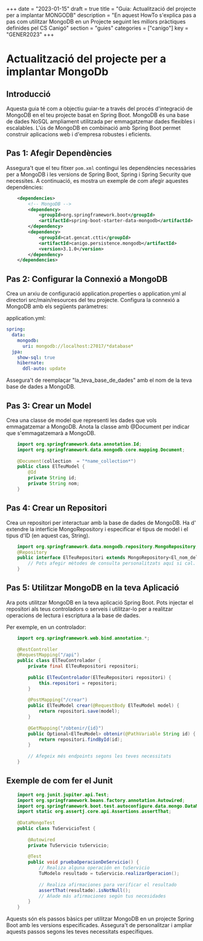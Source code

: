 +++
date = "2023-01-15"
draft = true
title = "Guia: Actualització del projecte per a implantar MONGODB"
description = "En aquest HowTo s'explica pas a pas com utilitzar MongoDB en un Projecte seguint les millors pràctiques definides pel CS Canigó"
section = "guies"
categories = ["canigo"]
key = "GENER2023"
+++

# Actualització del projecte per a implantar MongoDb

## Introducció

Aquesta guia té com a objectiu guiar-te a través del procés d'integració de MongoDB en el teu projecte basat en Spring Boot. MongoDB és una base de dades NoSQL ampliament utilitzada per emmagatzemar dades flexibles i escalables. L'ús de MongoDB en combinació amb Spring Boot permet construir aplicacions web i d'empresa robustes i eficients.

## Pas 1: Afegir Dependències

Assegura't que el teu fitxer `pom.xml` contingui les dependències necessàries per a MongoDB i les versions de Spring Boot, Spring i Spring Security que necessites. A continuació, es mostra un exemple de com afegir aquestes dependències:

```xml
    <dependencies>
        <!-- MongoDB -->
        <dependency>
            <groupId>org.springframework.boot</groupId>
            <artifactId>spring-boot-starter-data-mongodb</artifactId>
        </dependency>
        <dependency>
            <groupId>cat.gencat.ctti</groupId>
            <artifactId>canigo.persistence.mongodb</artifactId>
            <version>3.1.0</version>
        </dependency>
    </dependencies>
```

## Pas 2: Configurar la Connexió a MongoDB

Crea un arxiu de configuració application.properties o application.yml al directori src/main/resources del teu projecte. Configura la connexió a MongoDB amb els següents paràmetres:

application.yml:
```yml
spring:
  data:
    mongodb:
      uri: mongodb://localhost:27017/*database*
  jpa:
    show-sql: true
    hibernate:
      ddl-auto: update

```

Assegura't de reemplaçar "la_teva_base_de_dades" amb el nom de la teva base de dades a MongoDB.

## Pas 3: Crear un Model
Crea una classe de model que representi les dades que vols emmagatzemar a MongoDB. Anota la classe amb @Document per indicar que s'emmagatzemarà a MongoDB.
```java
    import org.springframework.data.annotation.Id;
    import org.springframework.data.mongodb.core.mapping.Document;
    
    @Document(collection  = "*name_collection*")
    public class ElTeuModel {
        @Id
        private String id;
        private String nom;
    }
```

## Pas 4: Crear un Repositori

Crea un repositori per interactuar amb la base de dades de MongoDB. Ha d' extendre la interfície MongoRepository i especificar el tipus de model i el tipus d'ID (en aquest cas, String).

```java
    import org.springframework.data.mongodb.repository.MongoRepository;
    @Repository
    public interface ElTeuRepositori extends MongoRepository<El_nom_del_teu_Model, long> {
        // Pots afegir mètodes de consulta personalitzats aquí si cal.
    }
```

## Pas 5: Utilitzar MongoDB en la teva Aplicació

Ara pots utilitzar MongoDB en la teva aplicació Spring Boot. Pots injectar el repositori als teus controladors o serveis i utilitzar-lo per a realitzar operacions de lectura i escriptura a la base de dades.

Per exemple, en un controlador:

```java
    import org.springframework.web.bind.annotation.*;
    
    @RestController
    @RequestMapping("/api")
    public class ElTeuControlador {
        private final ElTeuRepositori repositori;
    
        public ElTeuControlador(ElTeuRepositori repositori) {
            this.repositori = repositori;
        }
    
        @PostMapping("/crear")
        public ElTeuModel crear(@RequestBody ElTeuModel model) {
            return repositori.save(model);
        }
    
        @GetMapping("/obtenir/{id}")
        public Optional<ElTeuModel> obtenir(@PathVariable String id) {
            return repositori.findById(id);
        }
        
        // Afegeix més endpoints segons les teves necessitats
    }
```


## Exemple de com fer el Junit

```java
    import org.junit.jupiter.api.Test;
    import org.springframework.beans.factory.annotation.Autowired;
    import org.springframework.boot.test.autoconfigure.data.mongo.DataMongoTest;
    import static org.assertj.core.api.Assertions.assertThat;
    
    @DataMongoTest
    public class TuServicioTest {
    
        @Autowired
        private TuServicio tuServicio;
    
        @Test
        public void pruebaOperacionDeServicio() {
            // Realiza alguna operación en tuServicio
            TuModelo resultado = tuServicio.realizarOperacion();
    
            // Realiza afirmaciones para verificar el resultado
            assertThat(resultado).isNotNull();
            // Añade más afirmaciones según tus necesidades
        }
    }

```


Aquests són els passos bàsics per utilitzar MongoDB en un projecte Spring Boot amb les versions especificades. 
Assegura't de personalitzar i ampliar aquests passos segons les teves necessitats específiques.
